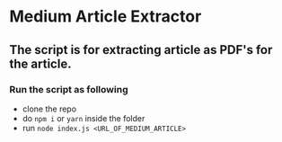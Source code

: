 # Medium Article Extractor

## The script is for extracting article as PDF's for the article. 

### Run the script as following

  - clone the repo
  - do `npm i` or `yarn` inside the folder
  - run `node index.js <URL_OF_MEDIUM_ARTICLE>`


